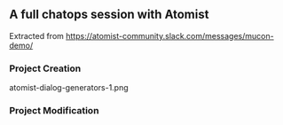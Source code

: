 ## A full chatops session with Atomist

Extracted from https://atomist-community.slack.com/messages/mucon-demo/

### Project Creation

atomist-dialog-generators-1.png

### Project Modification
